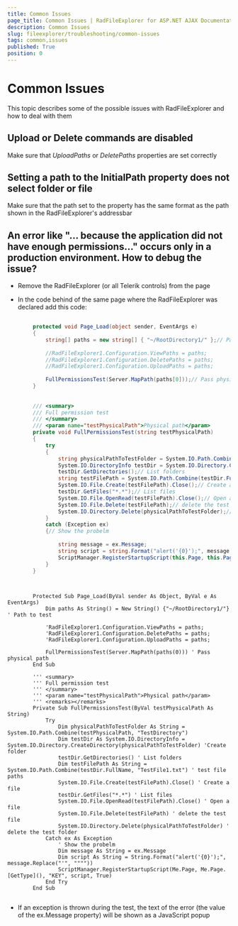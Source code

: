 ```yaml
---
title: Common Issues
page_title: Common Issues | RadFileExplorer for ASP.NET AJAX Documentation
description: Common Issues
slug: fileexplorer/troubleshooting/common-issues
tags: common,issues
published: True
position: 0
---
```


# Common Issues



This topic describes some of the possible issues with RadFileExplorer and how to deal with them

## Upload or Delete commands are disabled

Make sure that *UploadPaths* or *DeletePaths* properties are set correctly

## Setting a path to the InitialPath property does not select folder or file

Make sure that the path set to the property has the same format as the path shown in the RadFileExplorer's addressbar

## An error like "... because the application did not have enough permissions..." occurs only in a production environment. How to debug the issue?

* Remove the RadFileExplorer (or all Telerik controls) from the page

* In the code behind of the same page where the RadFileExplorer was declared add this code:



````C#
	
		protected void Page_Load(object sender, EventArgs e)
		{
			string[] paths = new string[] { "~/RootDirectory1/" };// Path to test
	
			//RadFileExplorer1.Configuration.ViewPaths = paths;
			//RadFileExplorer1.Configuration.DeletePaths = paths;
			//RadFileExplorer1.Configuration.UploadPaths = paths;
	
			FullPermissionsTest(Server.MapPath(paths[0]));// Pass physical path
		}
	
	
		/// <summary>
		/// Full permission test
		/// </summary>
		/// <param name="testPhysicalPath">Physical path</param>
		private void FullPermissionsTest(string testPhysicalPath)
		{
			try
			{
				string physicalPathToTestFolder = System.IO.Path.Combine(testPhysicalPath, "TestDirectory");
				System.IO.DirectoryInfo testDir = System.IO.Directory.CreateDirectory(physicalPathToTestFolder);// Create folder
				testDir.GetDirectories();// List folders
				string testFilePath = System.IO.Path.Combine(testDir.FullName, "TestFile1.txt");// test file paths
				System.IO.File.Create(testFilePath).Close();// Create a file
				testDir.GetFiles("*.*");// List files
				System.IO.File.OpenRead(testFilePath).Close();// Open a file
				System.IO.File.Delete(testFilePath);// delete the test file
				System.IO.Directory.Delete(physicalPathToTestFolder);// delete the test folder
			}
			catch (Exception ex)
			{// Show the probelm
	
				string message = ex.Message;
				string script = string.Format("alert('{0}');", message.Replace("'", @""""));
				ScriptManager.RegisterStartupScript(this.Page, this.Page.GetType(), "KEY", script, true);
			}
		}
	
````
````VB.NET
	
	    Protected Sub Page_Load(ByVal sender As Object, ByVal e As EventArgs)
	        Dim paths As String() = New String() {"~/RootDirectory1/"} ' Path to test
	
	        'RadFileExplorer1.Configuration.ViewPaths = paths;
	        'RadFileExplorer1.Configuration.DeletePaths = paths;
	        'RadFileExplorer1.Configuration.UploadPaths = paths;
	
	        FullPermissionsTest(Server.MapPath(paths(0))) ' Pass physical path
	    End Sub
	
	    ''' <summary>
	    ''' Full permission test
	    ''' </summary>
	    ''' <param name="testPhysicalPath">Physical path</param>
	    ''' <remarks></remarks>
	    Private Sub FullPermissionsTest(ByVal testPhysicalPath As String)
	        Try
	            Dim physicalPathToTestFolder As String = System.IO.Path.Combine(testPhysicalPath, "TestDirectory")
	            Dim testDir As System.IO.DirectoryInfo = System.IO.Directory.CreateDirectory(physicalPathToTestFolder) 'Create folder
	            testDir.GetDirectories() ' List folders
	            Dim testFilePath As String = System.IO.Path.Combine(testDir.FullName, "TestFile1.txt") ' test file paths
	            System.IO.File.Create(testFilePath).Close() ' Create a file
	            testDir.GetFiles("*.*") ' List files
	            System.IO.File.OpenRead(testFilePath).Close() ' Open a file
	            System.IO.File.Delete(testFilePath) ' delete the test file
	            System.IO.Directory.Delete(physicalPathToTestFolder) ' delete the test folder
	        Catch ex As Exception
	            ' Show the probelm
	            Dim message As String = ex.Message
	            Dim script As String = String.Format("alert('{0}');", message.Replace("'", """"))
	            ScriptManager.RegisterStartupScript(Me.Page, Me.Page.[GetType](), "KEY", script, True)
	        End Try
	    End Sub
	
````


* If an exception is thrown during the test, the text of the error (the value of the ex.Message property) will be shown as a JavaScript popup
